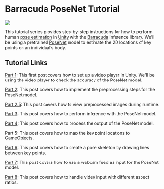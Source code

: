 # Barracuda PoseNet Tutorial

![](https://github.com/cj-mills/christianjmills/raw/master/images/barracuda-posenet-tutorial/part-6/pose_skeleton_480p_90c.gif)

This tutorial series provides step-by-step instructions for how to perform human [pose estimation](https://www.fritz.ai/pose-estimation/) in [Unity](https://unity.com/) with the [Barracuda](https://docs.unity3d.com/Packages/com.unity.barracuda@1.0/manual/index.html) inference library. We’ll be using a pretrained [PoseNet](https://medium.com/tensorflow/real-time-human-pose-estimation-in-the-browser-with-tensorflow-js-7dd0bc881cd5) model to estimate the 2D locations of key points on an individual’s body.

## Tutorial Links

[Part 1](https://christianjmills.com/Barracuda-PoseNet-Tutorial-1/): This first post covers how to set up a video player in Unity. We'll be using the video player to check the accuracy of the PoseNet model.

[Part 2](https://christianjmills.com/Barracuda-PoseNet-Tutorial-2/): This post covers how to implement the preprocessing steps for the PoseNet model.

[Part 2.5](https://christianjmills.com/Barracuda-PoseNet-Tutorial-2-5/): This post covers how to view preprocessed images during runtime.

[Part 3](https://christianjmills.com/Barracuda-PoseNet-Tutorial-3/): This post covers how to perform inference with the PoseNet model.

[Part 4](https://christianjmills.com/Barracuda-PoseNet-Tutorial-4/): This post covers how to process the output of the PoseNet model.

[Part 5](https://christianjmills.com/Barracuda-PoseNet-Tutorial-5/): This post covers how to map the key point locations to GameObjects.

[Part 6](https://christianjmills.com/Barracuda-PoseNet-Tutorial-6/): This post covers how to create a pose skeleton by drawing lines between key points.

[Part 7](https://christianjmills.com/Barracuda-PoseNet-Tutorial-7/): This post covers how to use a webcam feed as input for the PoseNet model.

[Part 8](https://christianjmills.com/Barracuda-PoseNet-Tutorial-8/): This post covers how to handle video input with different aspect ratios.

